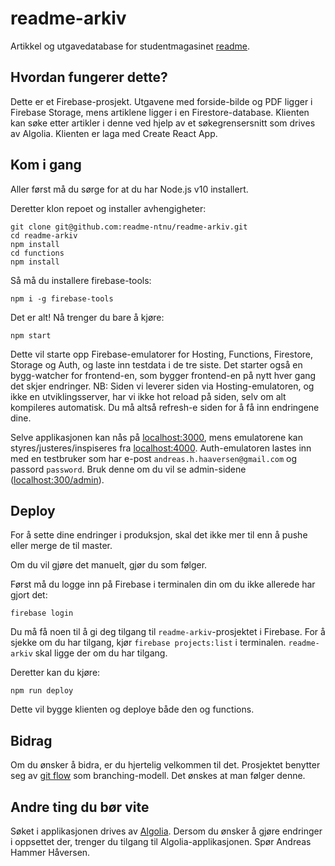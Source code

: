 # readme-arkiv

Artikkel og utgavedatabase for studentmagasinet [readme](https://readme.abakus.no).

## Hvordan fungerer dette?

Dette er et Firebase-prosjekt. Utgavene med forside-bilde og PDF ligger i Firebase Storage, mens artiklene ligger i en Firestore-database. Klienten kan søke etter artikler i denne ved hjelp av et søkegrensersnitt som drives av Algolia. Klienten er laga med Create React App.

## Kom i gang

Aller først må du sørge for at du har Node.js v10 installert.

Deretter klon repoet og installer avhengigheter:

```
git clone git@github.com:readme-ntnu/readme-arkiv.git
cd readme-arkiv
npm install
cd functions
npm install
```

Så må du installere firebase-tools:

```
npm i -g firebase-tools
```

Det er alt! Nå trenger du bare å kjøre:
```
npm start
```
Dette vil starte opp Firebase-emulatorer for Hosting, Functions, Firestore, Storage og Auth, og laste inn testdata i de tre siste. Det starter også en bygg-watcher for frontend-en, som bygger frontend-en på nytt hver gang det skjer endringer. NB: Siden vi leverer siden via Hosting-emulatoren, og ikke en utviklingsserver, har vi ikke hot reload på siden, selv om alt kompileres automatisk. Du må altså refresh-e siden for å få inn endringene dine.

Selve applikasjonen kan nås på [localhost:3000](localhost:3000), mens emulatorene kan styres/justeres/inspiseres fra [localhost:4000](localhost:3000). Auth-emulatoren lastes inn med en testbruker som har e-post `andreas.h.haaversen@gmail.com` og passord `password`. Bruk denne om du vil se admin-sidene ([localhost:300/admin](localhost:3000/admin)).

## Deploy

For å sette dine endringer i produksjon, skal det ikke mer til enn å pushe eller merge de til master.

Om du vil gjøre det manuelt, gjør du som følger.

Først må du logge inn på Firebase i terminalen din om du ikke allerede har gjort det:

```
firebase login
```

Du må få noen til å gi deg tilgang til `readme-arkiv`-prosjektet i Firebase. For å sjekke om du har tilgang, kjør `firebase projects:list` i terminalen. `readme-arkiv` skal ligge der om du har tilgang.

Deretter kan du kjøre:

```
npm run deploy
```

Dette vil bygge klienten og deploye både den og functions.

## Bidrag

Om du ønsker å bidra, er du hjertelig velkommen til det. Prosjektet benytter seg av [git flow](https://danielkummer.github.io/git-flow-cheatsheet/index.html) som branching-modell. Det ønskes at man følger denne.

## Andre ting du bør vite
Søket i applikasjonen drives av [Algolia](https://www.algolia.com). Dersom du ønsker å gjøre endringer i oppsettet der, trenger du tilgang til Algolia-applikasjonen. Spør Andreas Hammer Håversen. 